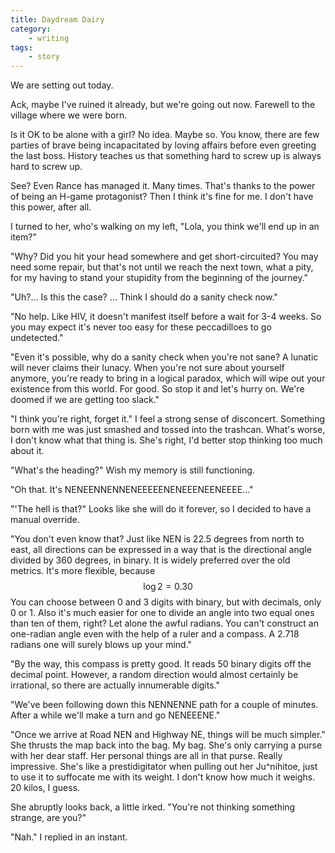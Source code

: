 ```yaml
---
title: Daydream Dairy
category:
	- writing
tags:
	- story
---
```


We are setting out today.

Ack, maybe I've ruined it already, but we're going out now. Farewell to the village where we were born.

Is it OK to be alone with a girl? No idea. Maybe so. You know, there are few parties of brave being incapacitated by loving affairs before even greeting the last boss. History teaches us that something hard to screw up is always hard to screw up.

See? Even Rance has managed it. Many times. That's thanks to the power of being an H-game protagonist? Then I think it's fine for me. I don't have this power, after all.

I turned to her, who's walking on my left, "Lola, you think we'll end up in an item?"

"Why? Did you hit your head somewhere and get short-circuited? You may need some repair, but that's not until we reach the next town, what a pity, for my having to stand your stupidity from the beginning of the journey." 

"Uh?... Is this the case? ... Think I should do a sanity check now."

"No help. Like HIV, it doesn't manifest itself before a wait for 3-4 weeks. So you may expect it's never too easy for these peccadilloes to go undetected."

"Even it's possible, why do a sanity check when you're not sane? A lunatic will never claims their lunacy. When you're not sure about yourself anymore, you're ready to bring in a logical paradox, which will wipe out your existence from this world. For good. So stop it and let's hurry on. We're doomed if we are getting too slack."

"I think you're right, forget it." I feel a strong sense of disconcert. Something born with me was just smashed and tossed into the trashcan. What's worse, I don't know what that thing is. She's right, I'd better stop thinking too much about it.

"What's the heading?" Wish my memory is still functioning.

"Oh that. It's NENEENNENNENEEEEENENEEENEENEEEE..."

"'The hell is that?" Looks like she will do it forever, so I decided to have a manual override.

"You don't even know that? Just like NEN is 22.5 degrees from north to east, all directions can be expressed in a way that is the directional angle divided by 360 degrees, in binary. It is widely preferred over the old metrics. It's more flexible, because $$ \log 2 = 0.30 $$ You can choose between 0 and 3 digits with binary, but with decimals, only 0 or 1. Also it's much easier for one to divide an angle into two equal ones than ten of them, right? Let alone the awful radians. You can't construct an one-radian angle even with the help of a ruler and a compass. A 2.718 radians one will surely blows up your mind."

"By the way, this compass is pretty good. It reads 50 binary digits off the decimal point. However, a random direction would almost certainly be irrational, so there are actually innumerable digits."

"We've been following down this NENNENNE path for a couple of minutes. After a while we'll make a turn and go NENEEENE."

"Once we arrive at Road NEN and Highway NE, things will be much simpler." She thrusts the map back into the bag. My bag. She's only carrying a purse with her dear staff. Her personal things are all in that purse. Really impressive. She's like a prestidigitator when pulling out her Ju^nihitoe, just to use it to suffocate me with its weight. I don't know how much it weighs. 20 kilos, I guess.

She abruptly looks back, a little irked. "You're not thinking something strange, are you?"

"Nah." I replied in an instant.